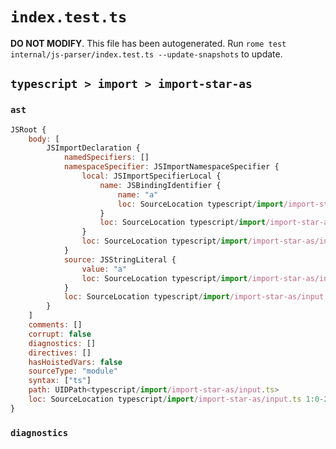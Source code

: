 # `index.test.ts`

**DO NOT MODIFY**. This file has been autogenerated. Run `rome test internal/js-parser/index.test.ts --update-snapshots` to update.

## `typescript > import > import-star-as`

### `ast`

```javascript
JSRoot {
	body: [
		JSImportDeclaration {
			namedSpecifiers: []
			namespaceSpecifier: JSImportNamespaceSpecifier {
				local: JSImportSpecifierLocal {
					name: JSBindingIdentifier {
						name: "a"
						loc: SourceLocation typescript/import/import-star-as/input.ts 1:12-1:13 (a)
					}
					loc: SourceLocation typescript/import/import-star-as/input.ts 1:12-1:13
				}
				loc: SourceLocation typescript/import/import-star-as/input.ts 1:0-1:13
			}
			source: JSStringLiteral {
				value: "a"
				loc: SourceLocation typescript/import/import-star-as/input.ts 1:19-1:22
			}
			loc: SourceLocation typescript/import/import-star-as/input.ts 1:0-1:23
		}
	]
	comments: []
	corrupt: false
	diagnostics: []
	directives: []
	hasHoistedVars: false
	sourceType: "module"
	syntax: ["ts"]
	path: UIDPath<typescript/import/import-star-as/input.ts>
	loc: SourceLocation typescript/import/import-star-as/input.ts 1:0-2:0
}
```

### `diagnostics`

```

```
